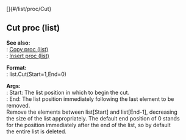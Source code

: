 []{#/list/proc/Cut}    
## Cut proc (list)    
**See also:**    
:   [Copy proc (list)](ref/list/proc/Copy)    
:   [Insert proc (list)](ref/list/proc/Insert)    
<!-- -->    
**Format:**    
:   list.Cut(Start=1,End=0)    
<!-- -->    
**Args:**    
:   Start: The list position in which to begin the cut.    
:   End: The list position immediately following the last element to be    
    removed.    
Remove the elements between list\[Start\] and list\[End-1\], decreasing    
the size of the list appropriately. The default end position of 0 stands    
for the position immediately after the end of the list, so by default    
the entire list is deleted.  